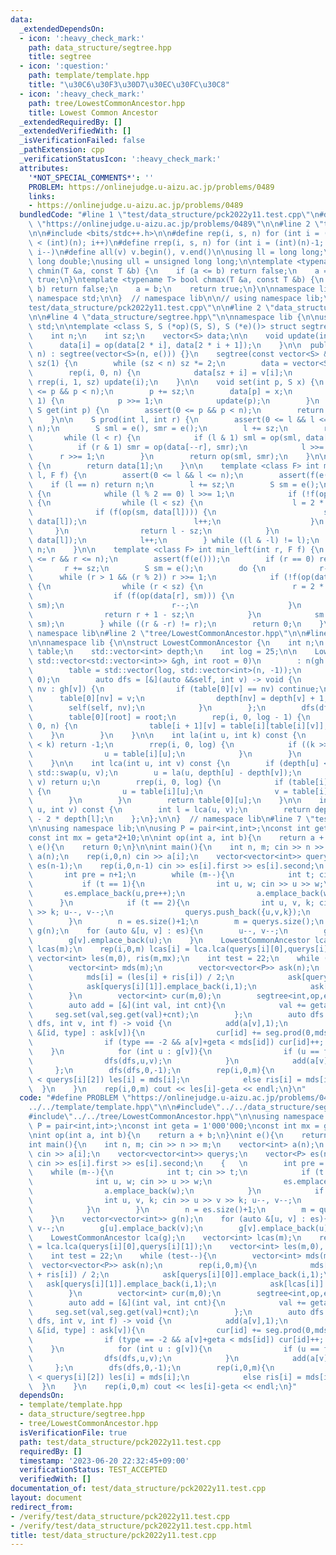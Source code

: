```yaml
---
data:
  _extendedDependsOn:
  - icon: ':heavy_check_mark:'
    path: data_structure/segtree.hpp
    title: segtree
  - icon: ':question:'
    path: template/template.hpp
    title: "\u30C6\u30F3\u30D7\u30EC\u30FC\u30C8"
  - icon: ':heavy_check_mark:'
    path: tree/LowestCommonAncestor.hpp
    title: Lowest Common Ancestor
  _extendedRequiredBy: []
  _extendedVerifiedWith: []
  _isVerificationFailed: false
  _pathExtension: cpp
  _verificationStatusIcon: ':heavy_check_mark:'
  attributes:
    '*NOT_SPECIAL_COMMENTS*': ''
    PROBLEM: https://onlinejudge.u-aizu.ac.jp/problems/0489
    links:
    - https://onlinejudge.u-aizu.ac.jp/problems/0489
  bundledCode: "#line 1 \"test/data_structure/pck2022y11.test.cpp\"\n#define PROBLEM\
    \ \"https://onlinejudge.u-aizu.ac.jp/problems/0489\"\n\n#line 2 \"template/template.hpp\"\
    \n\n#include <bits/stdc++.h>\n\n#define rep(i, s, n) for (int i = (int)(s); i\
    \ < (int)(n); i++)\n#define rrep(i, s, n) for (int i = (int)(n)-1; i >= (int)(s);\
    \ i--)\n#define all(v) v.begin(), v.end()\n\nusing ll = long long;\nusing ld =\
    \ long double;\nusing ull = unsigned long long;\n\ntemplate <typename T> bool\
    \ chmin(T &a, const T &b) {\n    if (a <= b) return false;\n    a = b;\n    return\
    \ true;\n}\ntemplate <typename T> bool chmax(T &a, const T &b) {\n    if (a >=\
    \ b) return false;\n    a = b;\n    return true;\n}\n\nnamespace lib {\n\nusing\
    \ namespace std;\n\n}  // namespace lib\n\n// using namespace lib;\n#line 4 \"\
    test/data_structure/pck2022y11.test.cpp\"\n\n#line 2 \"data_structure/segtree.hpp\"\
    \n\n#line 4 \"data_structure/segtree.hpp\"\n\nnamespace lib {\n\nusing namespace\
    \ std;\n\ntemplate <class S, S (*op)(S, S), S (*e)()> struct segtree {\n  private:\n\
    \    int n;\n    int sz;\n    vector<S> data;\n\n    void update(int i) {\n  \
    \      data[i] = op(data[2 * i], data[2 * i + 1]);\n    }\n\n  public:\n    segtree(int\
    \ n) : segtree(vector<S>(n, e())) {}\n    segtree(const vector<S> &v) : n((int)v.size()),\
    \ sz(1) {\n        while (sz < n) sz *= 2;\n        data = vector<S>(2 * sz, e());\n\
    \        rep(i, 0, n) {\n            data[sz + i] = v[i];\n        }\n       \
    \ rrep(i, 1, sz) update(i);\n    }\n\n    void set(int p, S x) {\n        assert(0\
    \ <= p && p < n);\n        p += sz;\n        data[p] = x;\n        while (p >\
    \ 1) {\n            p >>= 1;\n            update(p);\n        }\n    }\n\n   \
    \ S get(int p) {\n        assert(0 <= p && p < n);\n        return data[p + sz];\n\
    \    }\n\n    S prod(int l, int r) {\n        assert(0 <= l && l <= r && r <=\
    \ n);\n        S sml = e(), smr = e();\n        l += sz;\n        r += sz;\n \
    \       while (l < r) {\n            if (l & 1) sml = op(sml, data[l++]);\n  \
    \          if (r & 1) smr = op(data[--r], smr);\n            l >>= 1;\n      \
    \      r >>= 1;\n        }\n        return op(sml, smr);\n    }\n\n    S all_prod()\
    \ {\n        return data[1];\n    }\n\n    template <class F> int max_right(int\
    \ l, F f) {\n        assert(0 <= l && l <= n);\n        assert(f(e()));\n    \
    \    if (l == n) return n;\n        l += sz;\n        S sm = e();\n        do\
    \ {\n            while (l % 2 == 0) l >>= 1;\n            if (!f(op(sm, data[l])))\
    \ {\n                while (l < sz) {\n                    l = 2 * l;\n      \
    \              if (f(op(sm, data[l]))) {\n                        sm = op(sm,\
    \ data[l]);\n                        l++;\n                    }\n           \
    \     }\n                return l - sz;\n            }\n            sm = op(sm,\
    \ data[l]);\n            l++;\n        } while ((l & -l) != l);\n        return\
    \ n;\n    }\n\n    template <class F> int min_left(int r, F f) {\n        assert(0\
    \ <= r && r <= n);\n        assert(f(e()));\n        if (r == 0) return 0;\n \
    \       r += sz;\n        S sm = e();\n        do {\n            r--;\n      \
    \      while (r > 1 && (r % 2)) r >>= 1;\n            if (!f(op(data[r], sm)))\
    \ {\n                while (r < sz) {\n                    r = 2 * r + 1;\n  \
    \                  if (f(op(data[r], sm))) {\n                        sm = op(data[r],\
    \ sm);\n                        r--;\n                    }\n                }\n\
    \                return r + 1 - sz;\n            }\n            sm = op(data[r],\
    \ sm);\n        } while ((r & -r) != r);\n        return 0;\n    }\n};\n\n}  //\
    \ namespace lib\n#line 2 \"tree/LowestCommonAncestor.hpp\"\n\n#line 4 \"tree/LowestCommonAncestor.hpp\"\
    \n\nnamespace lib {\n\nstruct LowestCommonAncestor {\n    int n;\n    std::vector<std::vector<int>>\
    \ table;\n    std::vector<int> depth;\n    int log = 25;\n\n    LowestCommonAncestor(const\
    \ std::vector<std::vector<int>> &gh, int root = 0)\n        : n(gh.size()) {\n\
    \        table = std::vector(log, std::vector<int>(n, -1));\n        depth.assign(n,\
    \ 0);\n        auto dfs = [&](auto &&self, int v) -> void {\n            for (auto\
    \ nv : gh[v]) {\n                if (table[0][v] == nv) continue;\n          \
    \      table[0][nv] = v;\n                depth[nv] = depth[v] + 1;\n        \
    \        self(self, nv);\n            }\n        };\n        dfs(dfs, root);\n\
    \        table[0][root] = root;\n        rep(i, 0, log - 1) {\n            rep(v,\
    \ 0, n) {\n                table[i + 1][v] = table[i][table[i][v]];\n        \
    \    }\n        }\n    }\n\n    int la(int u, int k) const {\n        if (depth[u]\
    \ < k) return -1;\n        rrep(i, 0, log) {\n            if ((k >> i) & 1) {\n\
    \                u = table[i][u];\n            }\n        }\n        return u;\n\
    \    }\n\n    int lca(int u, int v) const {\n        if (depth[u] < depth[v])\
    \ std::swap(u, v);\n        u = la(u, depth[u] - depth[v]);\n        if (u ==\
    \ v) return u;\n        rrep(i, 0, log) {\n            if (table[i][u] != table[i][v])\
    \ {\n                u = table[i][u];\n                v = table[i][v];\n    \
    \        }\n        }\n        return table[0][u];\n    }\n\n    int distance(int\
    \ u, int v) const {\n        int l = lca(u, v);\n        return depth[u] + depth[v]\
    \ - 2 * depth[l];\n    };\n};\n\n}  // namespace lib\n#line 7 \"test/data_structure/pck2022y11.test.cpp\"\
    \n\nusing namespace lib;\n\nusing P = pair<int,int>;\nconst int geta = 1'000'000;\n\
    const int mx = geta*2+10;\n\nint op(int a, int b){\n    return a + b;\n}\nint\
    \ e(){\n    return 0;\n}\n\nint main(){\n    int n, m; cin >> n >> m;\n    vector<int>\
    \ a(n);\n    rep(i,0,n) cin >> a[i];\n    vector<vector<int>> querys;\n    vector<P>\
    \ es(n-1);\n    rep(i,0,n-1) cin >> es[i].first >> es[i].second;\n    {   \n \
    \       int pre = n+1;\n        while (m--){\n            int t; cin >> t;\n \
    \           if (t == 1){\n                int u, w; cin >> u >> w;\n         \
    \       es.emplace_back(u,pre++);\n                a.emplace_back(w);\n      \
    \      }\n            if (t == 2){\n                int u, v, k; cin >> u >> v\
    \ >> k; u--, v--;\n                querys.push_back({u,v,k});\n            }\n\
    \        }\n        n = es.size()+1;\n        m = querys.size();\n    }\n    vector<vector<int>>\
    \ g(n);\n    for (auto &[u, v] : es){\n        u--, v--;\n        g[u].emplace_back(v);\n\
    \        g[v].emplace_back(u);\n    }\n    LowestCommonAncestor lca(g);\n    vector<int>\
    \ lcas(m);\n    rep(i,0,m) lcas[i] = lca.lca(querys[i][0],querys[i][1]);\n   \
    \ vector<int> les(m,0), ris(m,mx);\n    int test = 22;\n    while (test--){\n\
    \        vector<int> mds(m);\n        vector<vector<P>> ask(n);\n        rep(i,0,m){\n\
    \            mds[i] = (les[i] + ris[i]) / 2;\n            ask[querys[i][0]].emplace_back(i,1);\n\
    \            ask[querys[i][1]].emplace_back(i,1);\n            ask[lcas[i]].emplace_back(i,-2);\n\
    \        }\n        vector<int> cur(m,0);\n        segtree<int,op,e> seg(mx);\n\
    \        auto add = [&](int val, int cnt){\n            val += geta;\n       \
    \     seg.set(val,seg.get(val)+cnt);\n        };\n        auto dfs = [&](auto\
    \ dfs, int v, int f) -> void {\n            add(a[v],1);\n            for (auto\
    \ &[id, type] : ask[v]){\n                cur[id] += seg.prod(0,mds[id]) * type;\n\
    \                if (type == -2 && a[v]+geta < mds[id]) cur[id]++; \n        \
    \    }\n            for (int u : g[v]){\n                if (u == f) continue;\n\
    \                dfs(dfs,u,v);\n            }\n            add(a[v],-1);\n   \
    \     };\n        dfs(dfs,0,-1);\n        rep(i,0,m){\n            if (cur[i]\
    \ < querys[i][2]) les[i] = mds[i];\n            else ris[i] = mds[i];\n      \
    \  }\n    }\n    rep(i,0,m) cout << les[i]-geta << endl;\n}\n"
  code: "#define PROBLEM \"https://onlinejudge.u-aizu.ac.jp/problems/0489\"\n\n#include\"\
    ../../template/template.hpp\"\n\n#include\"../../data_structure/segtree.hpp\"\n\
    #include\"../../tree/LowestCommonAncestor.hpp\"\n\nusing namespace lib;\n\nusing\
    \ P = pair<int,int>;\nconst int geta = 1'000'000;\nconst int mx = geta*2+10;\n\
    \nint op(int a, int b){\n    return a + b;\n}\nint e(){\n    return 0;\n}\n\n\
    int main(){\n    int n, m; cin >> n >> m;\n    vector<int> a(n);\n    rep(i,0,n)\
    \ cin >> a[i];\n    vector<vector<int>> querys;\n    vector<P> es(n-1);\n    rep(i,0,n-1)\
    \ cin >> es[i].first >> es[i].second;\n    {   \n        int pre = n+1;\n    \
    \    while (m--){\n            int t; cin >> t;\n            if (t == 1){\n  \
    \              int u, w; cin >> u >> w;\n                es.emplace_back(u,pre++);\n\
    \                a.emplace_back(w);\n            }\n            if (t == 2){\n\
    \                int u, v, k; cin >> u >> v >> k; u--, v--;\n                querys.push_back({u,v,k});\n\
    \            }\n        }\n        n = es.size()+1;\n        m = querys.size();\n\
    \    }\n    vector<vector<int>> g(n);\n    for (auto &[u, v] : es){\n        u--,\
    \ v--;\n        g[u].emplace_back(v);\n        g[v].emplace_back(u);\n    }\n\
    \    LowestCommonAncestor lca(g);\n    vector<int> lcas(m);\n    rep(i,0,m) lcas[i]\
    \ = lca.lca(querys[i][0],querys[i][1]);\n    vector<int> les(m,0), ris(m,mx);\n\
    \    int test = 22;\n    while (test--){\n        vector<int> mds(m);\n      \
    \  vector<vector<P>> ask(n);\n        rep(i,0,m){\n            mds[i] = (les[i]\
    \ + ris[i]) / 2;\n            ask[querys[i][0]].emplace_back(i,1);\n         \
    \   ask[querys[i][1]].emplace_back(i,1);\n            ask[lcas[i]].emplace_back(i,-2);\n\
    \        }\n        vector<int> cur(m,0);\n        segtree<int,op,e> seg(mx);\n\
    \        auto add = [&](int val, int cnt){\n            val += geta;\n       \
    \     seg.set(val,seg.get(val)+cnt);\n        };\n        auto dfs = [&](auto\
    \ dfs, int v, int f) -> void {\n            add(a[v],1);\n            for (auto\
    \ &[id, type] : ask[v]){\n                cur[id] += seg.prod(0,mds[id]) * type;\n\
    \                if (type == -2 && a[v]+geta < mds[id]) cur[id]++; \n        \
    \    }\n            for (int u : g[v]){\n                if (u == f) continue;\n\
    \                dfs(dfs,u,v);\n            }\n            add(a[v],-1);\n   \
    \     };\n        dfs(dfs,0,-1);\n        rep(i,0,m){\n            if (cur[i]\
    \ < querys[i][2]) les[i] = mds[i];\n            else ris[i] = mds[i];\n      \
    \  }\n    }\n    rep(i,0,m) cout << les[i]-geta << endl;\n}"
  dependsOn:
  - template/template.hpp
  - data_structure/segtree.hpp
  - tree/LowestCommonAncestor.hpp
  isVerificationFile: true
  path: test/data_structure/pck2022y11.test.cpp
  requiredBy: []
  timestamp: '2023-06-20 22:32:45+09:00'
  verificationStatus: TEST_ACCEPTED
  verifiedWith: []
documentation_of: test/data_structure/pck2022y11.test.cpp
layout: document
redirect_from:
- /verify/test/data_structure/pck2022y11.test.cpp
- /verify/test/data_structure/pck2022y11.test.cpp.html
title: test/data_structure/pck2022y11.test.cpp
---
```

